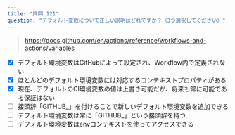 ```yaml
---
title: "質問 121"
question: "デフォルト変数について正しい説明はどれですか？（3つ選択してください）"
---
```


> https://docs.github.com/en/actions/reference/workflows-and-actions/variables
- [x] デフォルト環境変数はGitHubによって設定され、Workflow内で定義されない
- [x] ほとんどのデフォルト環境変数には対応するコンテキストプロパティがある
- [x] 現在、デフォルトのCI環境変数の値は上書き可能だが、将来も常に可能である保証はない
- [ ] 接頭辞「GITHUB_」を付けることで新しいデフォルト環境変数を追加できる
- [ ] デフォルト環境変数は常に「GITHUB_」という接頭辞を持つ
- [ ] デフォルト環境変数はenvコンテキストを使ってアクセスできる